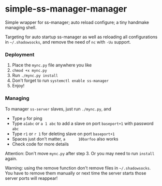 # simple-ss-manager-manager
Simple wrapper for ss-manager; auto reload configure; a tiny handmake managing shell.

Targeting for auto startup ss-manager as well as reloading all configurations in `~/.shadowsocks`, and remove the need of `nc` with `-Uu` support.

### Deployment

1. Place the `mync.py` file anywhere you like
2. `chmod +x mync.py`
3. Run `./mync.py install`
4. Don't forget to run `systemctl enable ss-manager`
5. Enjoy!


### Managing

To manager `ss-server` slaves, just run `./mync.py`, and
 - Type `p` for ping
 - Type `a1abc` or `a 1 abc` to add a slave on port `baseport+1` with password `abc`
 - Type `r1` or `r 1` for deleting slave on port `baseport+1`
 - Spaces just don't matter, `a      10barfoo` also works
 - Check code for more details

Attention: Don't move `mync.py` after step 3. Or you may need to run `install` again.

Warning: using the remove function don't remove files in `~/.shadowsocks`. You have to remove them manually or next time the server starts those server ports will reappear!

